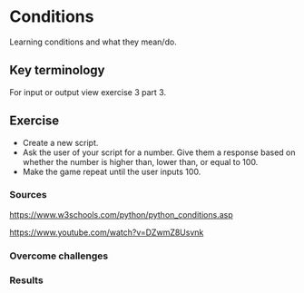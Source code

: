 # Conditions
Learning conditions and what they mean/do.

## Key terminology
For input or output view exercise 3 part 3.

## Exercise
- Create a new script.
- Ask the user of your script for a number. Give them a response based on whether the number is higher than, lower than, or equal to 100.
- Make the game repeat until the user inputs 100.

### Sources
https://www.w3schools.com/python/python_conditions.asp

https://www.youtube.com/watch?v=DZwmZ8Usvnk

### Overcome challenges


### Results
